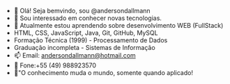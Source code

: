 - 👋 Olá! Seja bemvindo, sou @andersondallmann
- 👀 Sou interessado em conhecer novas tecnologias.
- 🌱 Atualmente estou aprendendo sobre desenvolvimento WEB (FullStack)
- HTML, CSS, JavaScript, Java, Git, GitHub, MySQL
- Formação Técnica (1999) - Processamento de Dados
- Graduação incompleta - Sistemas de Informação
- 📫 Email: andersondallmann@hotmail.com
- 📱 Fone:+55 (49) 988923570
- 📘"O conhecimento muda o mundo, somente quando aplicado!

<!---
andersondallmann/andersondallmann is a ✨ special ✨ repository because its `README.md` (this file) appears on your GitHub profile.
You can click the Preview link to take a look at your changes.
--->

